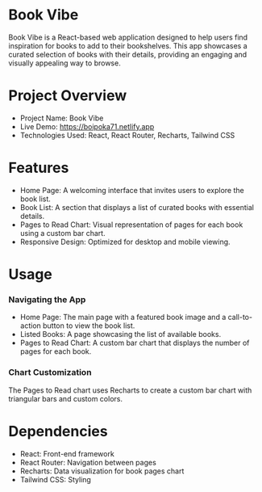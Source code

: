 # Book Vibe
Book Vibe is a React-based web application designed to help users find inspiration for books to add to their bookshelves. This app showcases a curated selection of books with their details, providing an engaging and visually appealing way to browse.

# Project Overview
- Project Name: Book Vibe
- Live Demo: https://boipoka71.netlify.app
- Technologies Used: React, React Router, Recharts, Tailwind CSS

# Features
- Home Page: A welcoming interface that invites users to explore the book list.
- Book List: A section that displays a list of curated books with essential details.
- Pages to Read Chart: Visual representation of pages for each book using a custom bar chart.
- Responsive Design: Optimized for desktop and mobile viewing.

# Usage
### Navigating the App
- Home Page: The main page with a featured book image and a call-to-action button to view the book list.
- Listed Books: A page showcasing the list of available books.
- Pages to Read Chart: A custom bar chart that displays the number of pages for each book.
### Chart Customization
The Pages to Read chart uses Recharts to create a custom bar chart with triangular bars and custom colors.

# Dependencies
- React: Front-end framework
- React Router: Navigation between pages
- Recharts: Data visualization for book pages chart
- Tailwind CSS: Styling